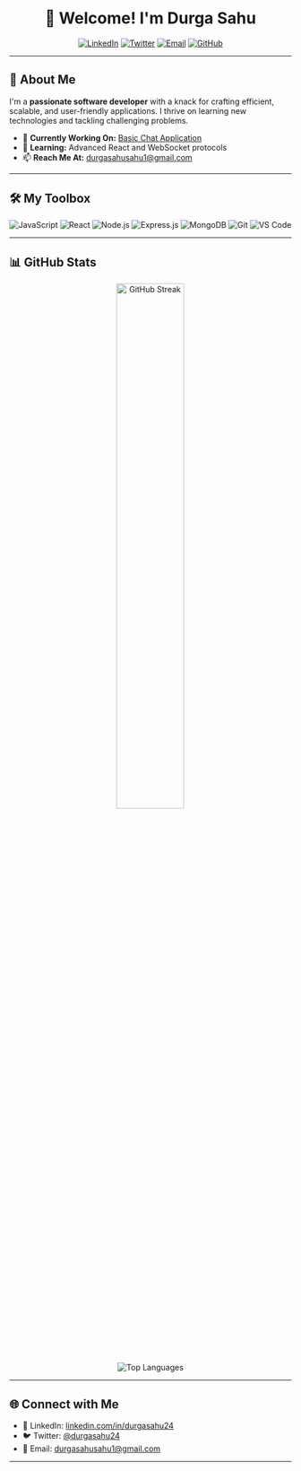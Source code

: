 

<h1 align="center">👋 Welcome! I'm Durga Sahu</h1>

<p align="center">
  <a href="https://www.linkedin.com/in/durga-sahu-2ba10b27b/"><img src="https://img.shields.io/badge/LinkedIn-%230077B5.svg?style=for-the-badge&logo=linkedin&logoColor=white" alt="LinkedIn"></a>
  <a href="https://twitter.com/durgasahu24"><img src="https://img.shields.io/badge/Twitter-%231DA1F2.svg?style=for-the-badge&logo=twitter&logoColor=white" alt="Twitter"></a>
  <a href="durgasahusahu1@gmail.com"><img src="https://img.shields.io/badge/Email-D14836?style=for-the-badge&logo=gmail&logoColor=white" alt="Email"></a>
  <a href="https://github.com/durgasahu24"><img src="https://img.shields.io/badge/GitHub-181717?style=for-the-badge&logo=github&logoColor=white" alt="GitHub"></a>
</p>

---

## 🌟 About Me

I'm a **passionate software developer** with a knack for crafting efficient, scalable, and user-friendly applications. I thrive on learning new technologies and tackling challenging problems.

- 🔭 **Currently Working On:** [Basic Chat Application](https://github.com/durgasahu24/Basic-chatapp)
- 🌱 **Learning:** Advanced React and WebSocket protocols
- 📫 **Reach Me At:** [durgasahusahu1@gmail.com](mailto:durgasahusahu1@gmail.com)

---

## 🛠️ My Toolbox

<div align="center">
  <img src="https://img.shields.io/badge/JavaScript-%23F7DF1E.svg?style=for-the-badge&logo=javascript&logoColor=black" alt="JavaScript" />
  <img src="https://img.shields.io/badge/React-%2361DAFB.svg?style=for-the-badge&logo=react&logoColor=black" alt="React" />
  <img src="https://img.shields.io/badge/Node.js-%23339933.svg?style=for-the-badge&logo=node.js&logoColor=white" alt="Node.js" />
  <img src="https://img.shields.io/badge/Express.js-%23000000.svg?style=for-the-badge&logo=express&logoColor=white" alt="Express.js" />
  <img src="https://img.shields.io/badge/MongoDB-%2347A248.svg?style=for-the-badge&logo=mongodb&logoColor=white" alt="MongoDB" />
  <img src="https://img.shields.io/badge/Git-%23F05032.svg?style=for-the-badge&logo=git&logoColor=white" alt="Git" />
  <img src="https://img.shields.io/badge/VS%20Code-%23007ACC.svg?style=for-the-badge&logo=visual-studio-code&logoColor=white" alt="VS Code" />
</div>

---

## 📊 GitHub Stats

<p align="center">

  <img src="https://github-readme-streak-stats.herokuapp.com/?user=durgasahu24&theme=radical" alt="GitHub Streak" width="49%" />
</p>

<p align="center">
  <img src="https://github-readme-stats.vercel.app/api/top-langs/?username=durgasahu24&layout=compact&theme=radical" alt="Top Languages" />
</p>

---


## 🌐 Connect with Me

- 💼 LinkedIn: [linkedin.com/in/durgasahu24](https://www.linkedin.com/in/durga-sahu-2ba10b27b/)
- 🐦 Twitter: [@durgasahu24](https://twitter.com/durgasahu24)
- 📧 Email: [durgasahusahu1@gmail.com](mailto:durgasahusahu1@gmail.com)

---



